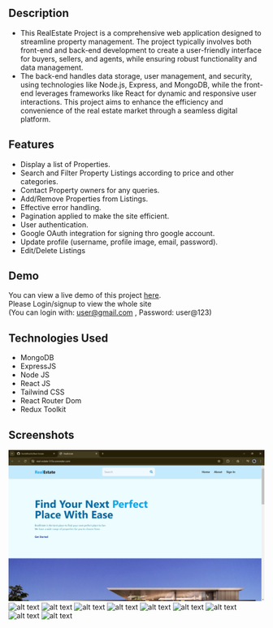 ## Description

- This RealEstate Project is a comprehensive web application designed to streamline property management. The project typically involves both front-end and back-end development to create a user-friendly interface for buyers, sellers, and agents, while ensuring robust functionality and data management.
- The back-end handles data storage, user management, and security, using technologies like Node.js, Express, and MongoDB, while the front-end leverages frameworks like React for dynamic and responsive user interactions. This project aims to enhance the efficiency and convenience of the real estate market through a seamless digital platform.

## Features

- Display a list of Properties.
- Search and Filter Property Listings according to price and other categories.
- Contact Property owners for any queries.
- Add/Remove Properties from Listings.
- Effective error handling.
- Pagination applied to make the site efficient.
- User authentication.
- Google OAuth integration for signing thro google account.
- Update profile (username, profile image, email, password).
- Edit/Delete Listings

## Demo

You can view a live demo of this project [here](https://real-estate-515x.onrender.com/).
<br/>Please Login/signup to view the whole site
<br/> (You can login with: user@gmail.com , Password: user@123)

## Technologies Used

- MongoDB
- ExpressJS
- Node JS
- React JS
- Tailwind CSS
- React Router Dom
- Redux Toolkit

## Screenshots
![alt text](<Screenshot 2024-07-06 115108.png>)
![alt text](<Screenshot 2024-07-06 115243.png>)
![alt text](<Screenshot 2024-07-06 115255.png>)
![alt text](<Screenshot 2024-07-06 115310.png>)
![alt text](<Screenshot 2024-07-06 115413.png>)
![alt text](<Screenshot 2024-07-06 115443.png>)
![alt text](<Screenshot 2024-07-06 115703.png>)
![alt text](<Screenshot 2024-07-06 115727.png>)
![alt text](<Screenshot 2024-07-06 115919.png>)
![alt text](<Screenshot 2024-07-06 120159.png>)